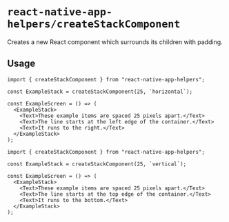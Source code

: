 # `react-native-app-helpers/createStackComponent`

Creates a new React component which surrounds its children with padding.

## Usage

```tsx
import { createStackComponent } from "react-native-app-helpers";

const ExampleStack = createStackComponent(25, `horizontal`);

const ExampleScreen = () => (
  <ExampleStack>
    <Text>These example items are spaced 25 pixels apart.</Text>
    <Text>The line starts at the left edge of the container.</Text>
    <Text>It runs to the right.</Text>
  </ExampleStack>
);
```

```tsx
import { createStackComponent } from "react-native-app-helpers";

const ExampleStack = createStackComponent(25, `vertical`);

const ExampleScreen = () => (
  <ExampleStack>
    <Text>These example items are spaced 25 pixels apart.</Text>
    <Text>The line starts at the top edge of the container.</Text>
    <Text>It runs to the bottom.</Text>
  </ExampleStack>
);
```
